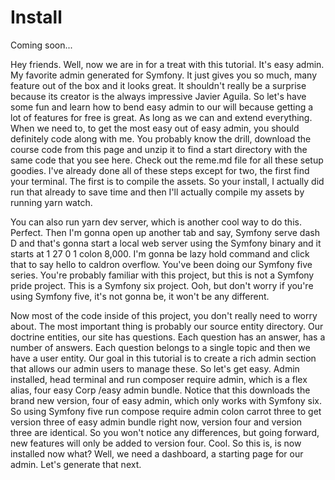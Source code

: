 # Install

Coming soon...

Hey friends. Well, now we are in for a treat with this tutorial. It's easy admin. My
favorite admin generated for Symfony. It just gives you so much, many feature out of
the box and it looks great. It shouldn't really be a surprise because its creator is
the always impressive Javier Aguila. So let's have some fun and learn how to bend
easy admin to our will because getting a lot of features for free is great. As long
as we can and extend everything. When we need to, to get the most easy out of easy
admin, you should definitely code along with me. You probably know the drill,
download the course code from this page and unzip it to find a start directory with
the same code that you see here. Check out the reme.md file for all these setup
goodies. I've already done all of these steps except for two, the first find your
terminal. The first is to compile the assets. So your install, I actually did run
that already to save time <affirmative> and then I'll actually compile my assets by
running yarn watch.

You can also run yarn dev server, which is another cool way to do this. Perfect. Then
I'm gonna open up another tab and say, Symfony serve dash D and that's gonna start a
local web server using the Symfony binary and it starts at 1 27 0 1 colon 8,000. I'm
gonna be lazy hold command and click that to say hello to caldron overflow. You've
been doing our Symfony five series. You're probably familiar with this project, but
this is not a Symfony pride project. This is a Symfony six project. Ooh, but don't
worry if you're using Symfony five, it's not gonna be, it won't be any different.

Now most of the code inside of this project, you don't really need to worry about.
The most important thing is probably our source entity directory. Our doctrine
entities, our site has questions. Each question has an answer, has a number of
answers. Each question belongs to a single topic and then we have a user entity. Our
goal in this tutorial is to create a rich admin section that allows our admin users
to manage these. So let's get easy. Admin installed, head terminal and run composer
require admin, which is a flex alias, four easy Corp /easy admin bundle. Notice that
this downloads the brand new version, four of easy admin, which only works with
Symfony six. So using Symfony five run compose require admin colon carrot three to
get version three of easy admin bundle right now, version four and version three are
identical. So you won't notice any differences, but going forward, new features will
only be added to version four. Cool. So this is, is now installed now what? Well, we
need a dashboard, a starting page for our admin. Let's generate that next.

